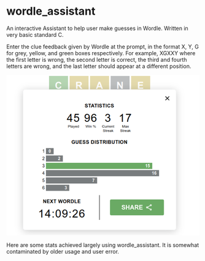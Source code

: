 # wordle_assistant
An interactive Assistant to help user make guesses in Wordle.
Written in very basic standard C. 

Enter the clue feedback given by Wordle at the prompt, in the format
X, Y, G for grey, yellow, and green boxes respectively. For example,
XGXXY where the first letter is wrong, the second letter is correct,
the third and fourth letters are wrong, and the last letter should appear 
at a different position.


![Stats from using wordle_assistant](/stats.png)

Here are some stats achieved largely using wordle_assistant. It is somewhat
contaminated by older usage and user error.
